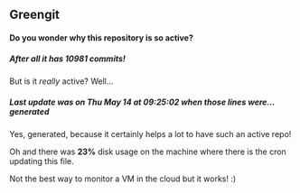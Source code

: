 ## Greengit

#### Do you wonder why this repository is so active?

##### After all it has 10981 commits!

But is it *really* active? Well...

##### Last update was on Thu May 14 at 09:25:02 when those lines were... generated

Yes, generated, because it certainly helps a lot to have such an active repo!

Oh and there was **23%** disk usage on the machine
where there is the cron updating this file.

Not the best way to monitor a VM in the cloud but it works! :)
